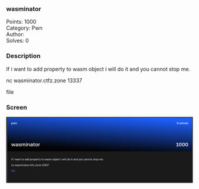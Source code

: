 ### wasminator

Points: 1000 \
Category: Pwn \
Author: \
Solves: 0

### Description

If i want to add property to wasm object i will do it and you cannot stop me.

nc wasminator.ctfz.zone 13337

file


### Screen

![](img/task.png)